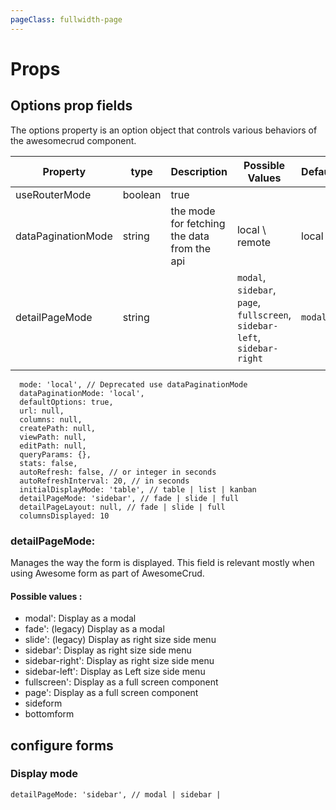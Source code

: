 ```yaml
---
pageClass: fullwidth-page
---
```


# Props

<ClientOnly>
<ComponentDoc :component="'AwesomeCrud'" />
</ClientOnly>

## Options prop fields

The options property is an option object that controls various behaviors of the awesomecrud component.

| Property           | type    | Description                                 | Possible Values                                                           | Default |
| ------------------ | ------- | ------------------------------------------- | ------------------------------------------------------------------------- | ------- |
| useRouterMode      | boolean | true                                        |                                                                           |         |
| dataPaginationMode | string  | the mode for fetching the data from the api | local \ remote                                                            | local   |
| detailPageMode     | string  |                                             | `modal`, `sidebar`, `page`, `fullscreen`, `sidebar-left`, `sidebar-right` | `modal` |
|                    |         |                                             |                                                                           |         |

```
  mode: 'local', // Deprecated use dataPaginationMode
  dataPaginationMode: 'local',
  defaultOptions: true,
  url: null,
  columns: null,
  createPath: null,
  viewPath: null,
  editPath: null,
  queryParams: {},
  stats: false,
  autoRefresh: false, // or integer in seconds
  autoRefreshInterval: 20, // in seconds
  initialDisplayMode: 'table', // table | list | kanban
  detailPageMode: 'sidebar', // fade | slide | full
  detailPageLayout: null, // fade | slide | full
  columnsDisplayed: 10
```

### detailPageMode:

Manages the way the form is displayed. This field is relevant mostly when using Awesome form as part of AwesomeCrud.

#### Possible values :

- modal': Display as a modal
- fade': (legacy) Display as a modal
- slide': (legacy) Display as right size side menu
- sidebar': Display as right size side menu
- sidebar-right': Display as right size side menu
- sidebar-left': Display as Left size side menu
- fullscreen': Display as a full screen component
- page': Display as a full screen component
- sideform
- bottomform

## configure forms

### Display mode

`detailPageMode: 'sidebar', // modal | sidebar |`
